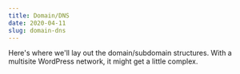 ```yaml
---
title: Domain/DNS
date: 2020-04-11
slug: domain-dns
---
```


Here's where we'll lay out the domain/subdomain structures. With a multisite WordPress network, it might get a little complex.
